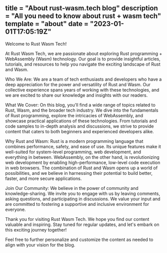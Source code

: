 title = "About rust-wasm.tech blog"
description = "All you need to know about rust + wasm tech"
template = "about"
date = "2023-01-01T17:05:19Z"
---
Welcome to Rust Wasm Tech!

At Rust Wasm Tech, we are passionate about exploring Rust programming + WebAssembly (Wasm) technology. Our goal is to provide insightful articles, tutorials, and resources to help you navigate the exciting landscape of Rust and Wasm.

Who We Are:
We are a team of tech enthusiasts and developers who have a deep appreciation for the power and versatility of Rust and Wasm. Our collective experience spans years of working with these technologies, and we are excited to share our knowledge and insights with our readers.

What We Cover:
On this blog, you'll find a wide range of topics related to Rust, Wasm, and the broader tech industry. We dive into the fundamentals of Rust programming, explore the intricacies of WebAssembly, and showcase practical applications of these technologies. From tutorials and code samples to in-depth analysis and discussions, we strive to provide content that caters to both beginners and experienced developers alike.

Why Rust and Wasm:
Rust is a modern programming language that combines performance, safety, and ease of use. Its unique features make it well-suited for system-level programming, web development, and everything in between. WebAssembly, on the other hand, is revolutionizing web development by enabling high-performance, low-level code execution in web browsers. The combination of Rust and Wasm opens up a world of possibilities, and we believe in harnessing their potential to build better, faster, and more secure applications.

Join Our Community:
We believe in the power of community and knowledge-sharing. We invite you to engage with us by leaving comments, asking questions, and participating in discussions. We value your input and are committed to fostering a supportive and inclusive environment for everyone.

Thank you for visiting Rust Wasm Tech. We hope you find our content valuable and inspiring. Stay tuned for regular updates, and let's embark on this exciting journey together!

Feel free to further personalize and customize the content as needed to align with your vision for the blog.